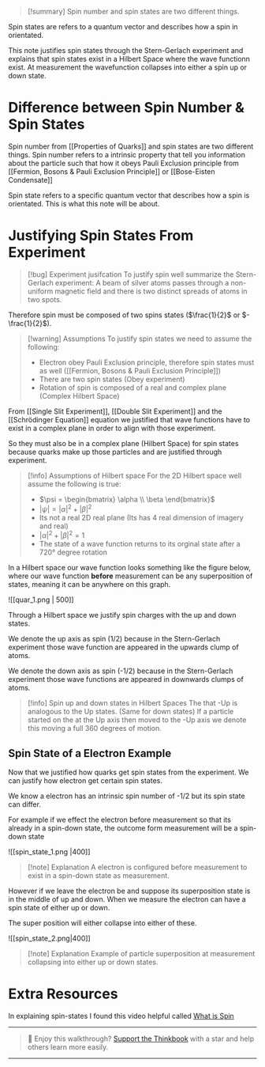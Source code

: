 
>[!summary]
Spin number and spin states are two different things.
>
Spin states are refers to a quantum vector and describes how a spin in orientated.
>
This note justifies spin states through the Stern-Gerlach experiment and explains that spin states exist in a Hilbert Space where the wave functionn exist. At measurement the wavefunction collapses into either a spin up or down state.

# Difference between Spin Number & Spin States
Spin number from [[Properties of Quarks]] and spin states are two different things. Spin number refers to a intrinsic property that tell you information about the particle such that how it obeys Pauli Exclusion principle from [[Fermion, Bosons & Pauli Exclusion Principle]] or [[Bose-Eisten Condensate]]

Spin state refers to a specific quantum vector that describes how a spin is orientated. This is what this note will be about.


# Justifying Spin States From Experiment
>[!bug] Experiment jusifcation
To justify spin well summarize the Stern-Gerlach experiment:
A beam of silver atoms passes through a non-uniform magnetic field and there is two distinct spreads of atoms in two spots. 
>
Therefore spin must be composed of two spins states ($\frac{1}{2}$ or $-\frac{1}{2}$).

>[!warning] Assumptions 
To justify spin states we need to assume the following:
>- Electron obey Pauli Exclusion principle, therefore spin states must as well ([[Fermion, Bosons & Pauli Exclusion Principle]])
>- There are two spin states (Obey experiment)
>- Rotation of spin is composed of a real and complex plane (Complex Hilbert Space)

From [[Single Slit Experiment]], [[Double Slit Experiment]] and the [[Schrödinger Equation]] equation we justified that wave functions have to exist in a complex plane in order to align with those experiment. 

So they must also be in a complex plane (Hilbert Space) for spin states because quarks make up those particles and are justified through experiment.

>[!info] Assumptions of Hilbert space
For the 2D Hilbert space well assume the following is true:
>- $\psi = \begin{bmatrix} \alpha \\ \beta \end{bmatrix}$
>- $\left |  \psi \right | = \left | \alpha \right | ^2 + \left | \beta \right |^2$ 
>- Its not a real 2D real plane (Its has 4 real dimension of imagery and real)
>- $\left | \alpha \right | ^2 + \left | \beta \right |^2 = 1$ 
>- The state of a wave function returns to its orginal state after a 720° degree rotation

In a Hilbert space our wave function looks something like the figure below, where our wave function **before** measurement can be any superposition of states, meaning it can be anywhere on this graph.

![[quar_1.png | 500]]

Through a Hilbert space we justify spin charges with the up and down states. 

We denote the up axis as spin ($1/2$) because in the Stern-Gerlach experiment those wave function are appeared in the upwards clump of atoms.

We denote the down axis as spin (-1/2) because in the Stern-Gerlach experiment those wave functions are appeared in downwards clumps of atoms.

>[!info] Spin up and down states in Hilbert Spaces
The that -Up is analogous to the Up states.  (Same for down states)
If a particle started on the at the Up axis then moved to the -Up axis we denote this moving a full 360 degrees of motion.
## Spin State of a Electron Example
Now that we justified how quarks get spin states from the experiment. We can justify how electron get certain spin states.

We know a electron has an intrinsic spin number of -1/2 but its spin state can differ. 

For example if we effect the electron before measurement so that its already in a spin-down state, the outcome form measurement will be a spin-down state

![[spin_state_1.png |400]]
>[!note] Explanation
A electron is configured before measurement to exist in a spin-down state as measurement.

However if we leave the electron be and suppose its superposition state is in the middle of up and down. When we measure the electron can have a spin state of either up or down.

The super position will either collapse into either of these.

![[spin_state_2.png|400]]
>[!note] Explanation
Example of particle superposition at measurement collapsing into either up or down states.

# Extra Resources
In explaining spin-states I found this video helpful called [What is Spin](https://www.youtube.com/watch?v=pYeRS5a3HbE&t=450s&ab_channel=ScienceClicEnglish)



---

> 🧠 Enjoy this walkthrough? [Support the Thinkbook](https://github.com/rajeevphysics/Thinkbook) with a star and help others learn more easily.

---
